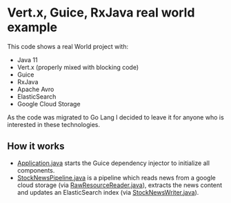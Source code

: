 # Vert.x, Guice, RxJava real world example

This code shows a real World project with:
- Java 11
- Vert.x (properly mixed with blocking code)
- Guice
- RxJava
- Apache Avro
- ElasticSearch
- Google Cloud Storage

As the code was migrated to Go Lang I decided to leave it for anyone who is interested in these technologies.

## How it works

- [Application.java](https://github.com/melphi/vertx-guice-rxjava-example/blob/master/src/main/java/net/dainco/Application.java) starts the Guice dependency injector to initialize all components. 
- [StockNewsPipeline.java](https://github.com/melphi/vertx-guice-rxjava-example/blob/master/src/main/java/net/dainco/module/news/pipeline/StockNewsPipeline.java) is a pipeline which reads news from a google cloud storage (via [RawResourceReader.java](https://github.com/melphi/vertx-guice-rxjava-example/blob/de6a3a1d6d13d4f61d48a786e80150ccb8e3e7e7/src/main/java/net/dainco/module/news/pipeline/reader/RawResourceReader.java#L52)), extracts the news content and updates an ElasticSearch index (via [StockNewsWriter.java](https://github.com/melphi/vertx-guice-rxjava-example/blob/master/src/main/java/net/dainco/module/news/pipeline/writer/StockNewsWriter.java)). 
